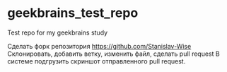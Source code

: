 # geekbrains_test_repo

Test repo for my geekbrains study

Сделать форк репозитория https://github.com/Stanislav-Wise
Склонировать, добавить ветку, изменить файл, сделать pull request
В системе подгрузить скриншот отправленного pull request.
